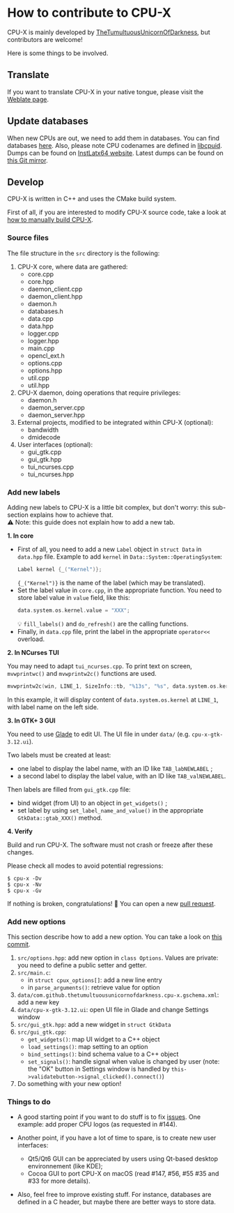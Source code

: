 # How to contribute to CPU-X

CPU-X is mainly developed by [TheTumultuousUnicornOfDarkness](https://github.com/TheTumultuousUnicornOfDarkness), but contributors are welcome!

Here is some things to be involved.

## Translate

If you want to translate CPU-X in your native tongue, please visit the [Weblate page](https://hosted.weblate.org/engage/cpu-x/?utm_source=widget).

## Update databases

When new CPUs are out, we need to add them in databases. You can find databases [here](src/databases.h). Also, please note CPU codenames are defined in [libcpuid](https://github.com/anrieff/libcpuid).  
Dumps can be found on [InstLatx64 website](http://users.atw.hu/instlatx64/). Latest dumps can be found on [this Git mirror](https://github.com/InstLatx64/InstLatx64/commits/master).

## Develop

CPU-X is written in C++ and uses the CMake build system.

First of all, if you are interested to modify CPU-X source code, take a look at [how to manually build CPU-X](https://github.com/TheTumultuousUnicornOfDarkness/CPU-X/wiki/manual-build).

### Source files

The file structure in the `src` directory is the following:
1. CPU-X core, where data are gathered:
    - core.cpp
    - core.hpp
    - daemon_client.cpp
    - daemon_client.hpp
    - daemon.h
    - databases.h
    - data.cpp
    - data.hpp
    - logger.cpp
    - logger.hpp
    - main.cpp
    - opencl_ext.h
    - options.cpp
    - options.hpp
    - util.cpp
    - util.hpp
2. CPU-X daemon, doing operations that require privileges:
    - daemon.h
    - daemon_server.cpp
    - daemon_server.hpp
3. External projects, modified to be integrated within CPU-X (optional):
    - bandwidth
    - dmidecode
4. User interfaces (optional):
    - gui_gtk.cpp
    - gui_gtk.hpp
    - tui_ncurses.cpp
    - tui_ncurses.hpp

### Add new labels

Adding new labels to CPU-X is a little bit complex, but don't worry: this sub-section explains how to achieve that.  
:warning: Note: this guide does not explain how to add a new tab.

**1. In core**

- First of all, you need to add a new `Label` object in `struct Data` in `data.hpp` file. Example to add `kernel` in `Data::System::OperatingSystem`:
  ```cpp
  Label kernel {_("Kernel")};
  ```
  `{_("Kernel")}` is the name of the label (which may be translated).
- Set the label value in `core.cpp`, in the appropriate function. You need to store label value in `value` field, like this:
  ```c
  data.system.os.kernel.value = "XXX";
  ```
  :bulb: `fill_labels()` and `do_refresh()` are the calling functions.
- Finally, in `data.cpp` file, print the label in the appropriate `operator<<` overload.

**2. In NCurses TUI**

You may need to adapt `tui_ncurses.cpp`. To print text on screen, `mvwprintwc()` and `mvwprintw2c()` functions are used.
```c
mvwprintw2c(win, LINE_1, SizeInfo::tb, "%13s", "%s", data.system.os.kernel);
```
In this example, it will display content of `data.system.os.kernel` at `LINE_1`, with label name on the left side.

**3. In GTK+ 3 GUI**

You need to use [Glade](https://glade.gnome.org/) to edit UI. The UI file in under `data/` (e.g. `cpu-x-gtk-3.12.ui`).

Two labels must be created at least:
- one label to display the label name, with an ID like `TAB_labNEWLABEL` ;
- a second label to display the label value, with an ID like `TAB_valNEWLABEL`.

Then labels are filled from `gui_gtk.cpp` file:
- bind widget (from UI) to an object in `get_widgets()` ;
- set label by using `set_label_name_and_value()` in the appropriate `GtkData::gtab_XXX()` method.

**4. Verify**

Build and run CPU-X. The software must not crash or freeze after these changes.

Please check all modes to avoid potential regressions:
```shell
$ cpu-x -Dv
$ cpu-x -Nv
$ cpu-x -Gv
```

If nothing is broken, congratulations! :tada: You can open a new [pull request](https://github.com/TheTumultuousUnicornOfDarkness/CPU-X/compare).

### Add new options

This section describe how to add a new option. You can take a look on [this commit](https://github.com/TheTumultuousUnicornOfDarkness/CPU-X/commit/008e03cf95653e964a9e334347c297fef57ce82a).

1. `src/options.hpp`: add new option in `class Options`. Values are private: you need to define a public setter and getter.
2. `src/main.c`:
   * in `struct cpux_options[]`: add a new line entry
   * in `parse_arguments()`: retrieve value for option
3. `data/com.github.thetumultuousunicornofdarkness.cpu-x.gschema.xml`: add a new key
4. `data/cpu-x-gtk-3.12.ui`: open UI file in Glade and change Settings window
5. `src/gui_gtk.hpp`: add a new widget in `struct GtkData`
6. `src/gui_gtk.cpp`:
   * `get_widgets()`: map UI widget to a C++ object
   * `load_settings()`: map setting to an option
   * `bind_settings()`: bind schema value to a C++ object
   * `set_signals()`: handle signal when value is changed by user (note: the "OK" button in Settings window is handled by `this->validatebutton->signal_clicked().connect()`)
7. Do something with your new option!

### Things to do

- A good starting point if you want to do stuff is to fix [issues](https://github.com/TheTumultuousUnicornOfDarkness/CPU-X/issues). One example: add proper CPU logos (as requested in #144).

- Another point, if you have a lot of time to spare, is to create new user interfaces:
    - Qt5/Qt6 GUI can be appreciated by users using Qt-based desktop environnement (like KDE);
    - Cocoa GUI to port CPU-X on macOS (read #147, #56, #55 #35 and #33 for more details).

- Also, feel free to improve existing stuff. For instance, databases are defined in a C header, but maybe there are better ways to store data.
